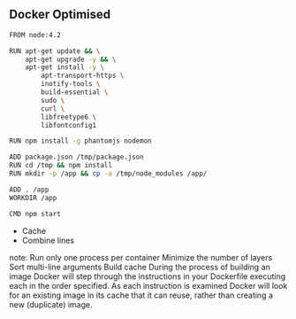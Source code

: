 ## Docker Optimised [](images/engine.svg)

```sh
FROM node:4.2

RUN apt-get update && \
    apt-get upgrade -y && \
    apt-get install -y \
        apt-transport-https \
        inotify-tools \
        build-essential \
        sudo \
        curl \
        libfreetype6 \
        libfontconfig1

RUN npm install -g phantomjs nodemon

ADD package.json /tmp/package.json
RUN cd /tmp && npm install
RUN mkdir -p /app && cp -a /tmp/node_modules /app/

ADD . /app
WORKDIR /app

CMD npm start
```

+ Cache
+ Combine lines

note:
  Run only one process per container
  Minimize the number of layers
  Sort multi-line arguments
  Build cache
  During the process of building an image Docker will step through the instructions in your Dockerfile executing each in the order specified. As each instruction is examined Docker will look for an existing image in its cache that it can reuse, rather than creating a new (duplicate) image. 

